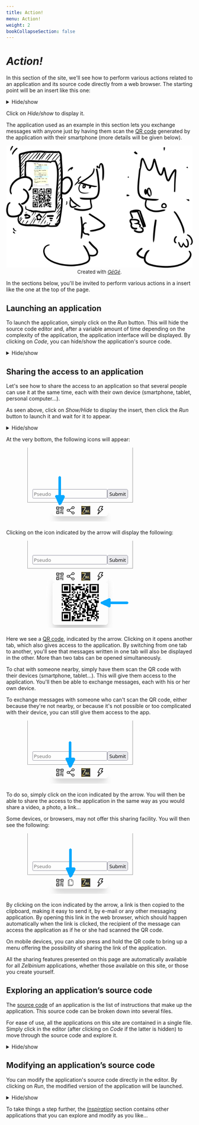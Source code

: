 ```yaml
---
title: Action!
menu: Action!
weight: 2
bookCollapseSection: false
---
```


# *Action!*

In this section of the site, we'll see how to perform various actions related to an application and its source code directly from a web browser. The starting point will be an insert like this one:

<details style="padding: 0;">
  <summary style="cursor; pointer; outline-style: none;">Hide/show</summary>
<iframe allow="web-share" style="width: 100%; height: 80vh;" src="https://faas.q37.info/brython?demo=Messages">
</iframe>
</details> 

Click on *Hide/show* to display it.

The application used as an example in this section lets you exchange messages with anyone just by having them scan the [QR code](https://en.wikipedia.org/wiki/QR_code) generated by the application with their smartphone (more details will be given below).

<div style="width: 100%; text-align: center">
    <img style="margin: auto;" src="./Action.png">
    <div style="font-size: small;">
        <span>Created with </span>
        <a href="https://framalab.org/gknd-creator/" target="_blank">
            <em>GéGé</em></a><span>.</span>
    </div>
</div>


In the sections below, you'll be invited to perform various actions in a insert like the one at the top of the page.

## Launching an application

To launch the application, simply click on the *Run* button. This will hide the source code editor and, after a variable amount of time depending on the complexity of the application, the application interface will be displayed. By clicking on *Code*, you can hide/show the application's source code.

<details style="padding: 0;">
  <summary style="cursor; pointer; outline-style: none;">Hide/show</summary>
  <iframe allow="web-share" style="width: 100%; height: 80vh;" src="https://faas.q37.info/brython?demo=Messages">
  </iframe>
</details> 

## Sharing the access to an application

Let's see how to share the access to an application so that several people can use it at the same time, each with their own device (smartphone, tablet, personal computer…).

As seen above, click on *Show/Hide* to display the insert, then click the *Run* button to launch it and wait for it to appear.

<details style="padding: 0;">
  <summary style="cursor; pointer; outline-style: none;">Hide/show</summary>
  <iframe allow="web-share" style="width: 100%; height: 80vh;" src="https://faas.q37.info/brython?demo=Messages">
  </iframe>
</details> 

At the very bottom, the following icons will appear:

![Area to click to display QR code](./FooterQRCode.png)

Clicking on the icon indicated by the arrow will display the following:

![QR code](./FooterQRCodeOpen.png)

Here we see a [QR code](https://en.wikipedia.org/wiki/QR_code), indicated by the arrow. Clicking on it opens another tab, which also gives access to the application. By switching from one tab to another, you'll see that messages written in one tab will also be displayed in the other. More than two tabs can be opened simultaneously.

To chat with someone nearby, simply have them scan the QR code with their devices (smartphone, tablet…). This will give them access to the application. You'll then be able to exchange messages, each with his or her own device.

To exchange messages with someone who can't scan the QR code, either because they're not nearby, or because it's not possible or too complicated with their device, you can still give them access to the app.

![](./FooterShare.png)

To do so, simply click on the icon indicated by the arrow. You will then be able to share the access to the application in the same way as you would share a video, a photo, a link…

Some devices, or browsers, may not offer this sharing facility. You will then see the following:

![](./FooterCopy.png)

By clicking on the icon indicated by the arrow, a link is then copied to the clipboard, making it easy to send it, by e-mail or any other messaging application. By opening this link in the web browser, which should happen automatically when the link is clicked, the recipient of the message can access the application as if he or she had scanned the QR code.

On mobile devices, you can also press and hold the QR code to bring up a menu offering the possibility of sharing the link of the application.

All the sharing features presented on this page are automatically available for all *Zelbinium* applications, whether those available on this site, or those you create yourself.

## Exploring an application’s source code

The [source code](https://en.wikipedia.org/wiki/Source_code) of an application is the list of instructions that make up the application. This source code can be broken down into several files.

For ease of use, all the applications on this site are contained in a single file. Simply click in the editor (after clicking on *Code* if the latter is hidden) to move through the source code and explore it.

<details style="padding: 0;">
  <summary style="cursor; pointer; outline-style: none;">Hide/show</summary>
  <iframe allow="web-share" style="width: 100%; height: 80vh;" src="https://faas.q37.info/brython?demo=Messages">
  </iframe>
</details>

## Modifying an application’s source code

You can modify the application's source code directly in the editor. By clicking on *Run*, the modified version of the application will be launched.

<details style="padding: 0;">
  <summary style="cursor; pointer; outline-style: none;">Hide/show</summary>
  <iframe allow="web-share" style="width: 100%; height: 80vh;" src="https://faas.q37.info/brython?demo=Messages">
  </iframe>
</details>

<!--
## Creating your own application
-->

To take things a step further, the [*Inspiration*](../inspiration/) section contains other applications that you can explore and modify as you like…